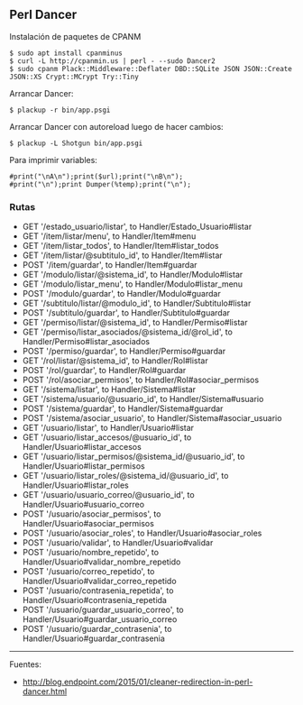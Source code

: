 ## Perl Dancer

Instalación de paquetes de CPANM

    $ sudo apt install cpanminus
    $ curl -L http://cpanmin.us | perl - --sudo Dancer2
    $ sudo cpanm Plack::Middleware::Deflater DBD::SQLite JSON JSON::Create JSON::XS Crypt::MCrypt Try::Tiny

Arrancar Dancer:

    $ plackup -r bin/app.psgi

Arrancar Dancer con autoreload luego de hacer cambios:

    $ plackup -L Shotgun bin/app.psgi

Para imprimir variables:

    #print("\nA\n");print($url);print("\nB\n");
    #print("\n");print Dumper(%temp);print("\n");
    
### Rutas

+ GET '/estado_usuario/listar', to Handler/Estado_Usuario#listar
+ GET '/item/listar/menu', to Handler/Item#menu
+ GET '/item/listar_todos', to Handler/Item#listar_todos
+ GET '/item/listar/@subtitulo_id', to Handler/Item#listar
+ POST '/item/guardar', to Handler/Item#guardar
+ GET '/modulo/listar/@sistema_id', to Handler/Modulo#listar
+ GET '/modulo/listar_menu', to Handler/Modulo#listar_menu
+ POST '/modulo/guardar', to Handler/Modulo#guardar
+ GET '/subtitulo/listar/@modulo_id', to Handler/Subtitulo#listar
+ POST '/subtitulo/guardar', to Handler/Subtitulo#guardar
+ GET '/permiso/listar/@sistema_id', to Handler/Permiso#listar
+ GET '/permiso/listar_asociados/@sistema_id/@rol_id', to Handler/Permiso#listar_asociados
+ POST '/permiso/guardar', to Handler/Permiso#guardar
+ GET '/rol/listar/@sistema_id', to Handler/Rol#listar
+ POST '/rol/guardar', to Handler/Rol#guardar
+ POST '/rol/asociar_permisos', to Handler/Rol#asociar_permisos
+ GET '/sistema/listar', to Handler/Sistema#listar
+ GET '/sistema/usuario/@usuario_id', to Handler/Sistema#usuario
+ POST '/sistema/guardar', to Handler/Sistema#guardar
+ POST '/sistema/asociar_usuario', to Handler/Sistema#asociar_usuario
+ GET '/usuario/listar', to Handler/Usuario#listar
+ GET '/usuario/listar_accesos/@usuario_id', to Handler/Usuario#listar_accesos
+ GET '/usuario/listar_permisos/@sistema_id/@usuario_id', to Handler/Usuario#listar_permisos
+ GET '/usuario/listar_roles/@sistema_id/@usuario_id', to Handler/Usuario#listar_roles
+ GET '/usuario/usuario_correo/@usuario_id', to Handler/Usuario#usuario_correo
+ POST '/usuario/asociar_permisos', to Handler/Usuario#asociar_permisos
+ POST '/usuario/asociar_roles', to Handler/Usuario#asociar_roles
+ POST '/usuario/validar', to Handler/Usuario#validar
+ POST '/usuario/nombre_repetido', to Handler/Usuario#validar_nombre_repetido
+ POST '/usuario/correo_repetido', to Handler/Usuario#validar_correo_repetido
+ POST '/usuario/contrasenia_repetida', to Handler/Usuario#contrasenia_repetida
+ POST '/usuario/guardar_usuario_correo', to Handler/Usuario#guardar_usuario_correo
+ POST '/usuario/guardar_contrasenia', to Handler/Usuario#guardar_contrasenia

---

Fuentes:

+ http://blog.endpoint.com/2015/01/cleaner-redirection-in-perl-dancer.html